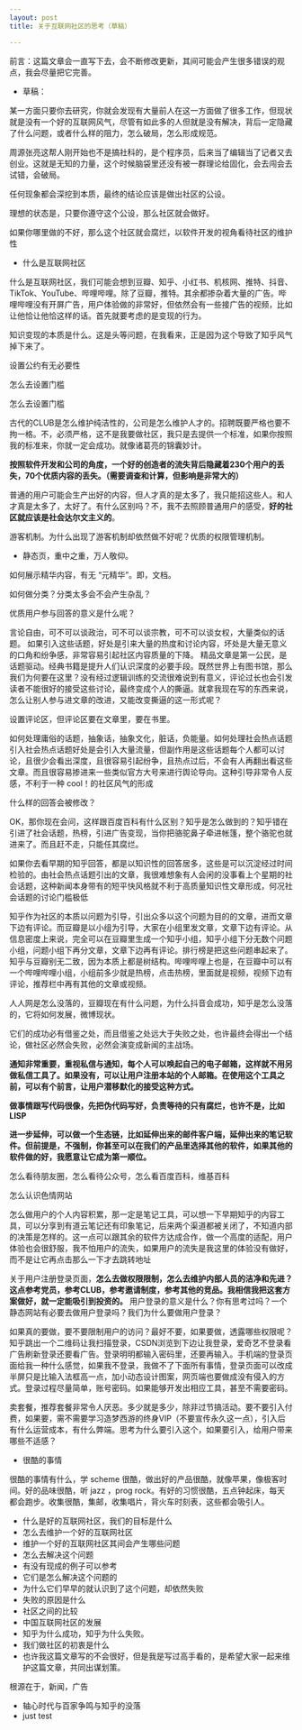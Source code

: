 ```yaml
---
layout: post
title: 关于互联网社区的思考（草稿）

---
```


前言：这篇文章会一直写下去，会不断修改更新，其间可能会产生很多错误的观点，我会尽量把它完善。

- 草稿：

某一方面只要你去研究，你就会发现有大量前人在这一方面做了很多工作，但现状就是没有一个好的互联网风气，尽管有如此多的人但就是没有解决，背后一定隐藏了什么问题，或者什么样的阻力，怎么破局，怎么形成规范。

周源张亮这帮人刚开始也不是搞社科的，是个程序员，后来当了编辑当了记者又去创业。这就是无知的力量，这个时候脑袋里还没有被一群理论给固化，会去闯会去试错，会破局。

任何现象都会深挖到本质，最终的结论应该是做出社区的公设。

理想的状态是，只要你遵守这个公设，那么社区就会做好。

如果你哪里做的不好，那么这个社区就会腐烂，以软件开发的视角看待社区的维护性

- 什么是互联网社区

什么是互联网社区，我们可能会想到豆瓣、知乎、小红书、机核网、推特、抖音、TikTok、YouTube、哔哩哔哩。除了豆瓣，推特。其余都掺杂着大量的广告。哔哩哔哩没有开屏广告，用户体验做的非常好，但依然会有一些接广告的视频，比如让他恰让他恰这样的话。首先就要考虑的是变现的行为。

知识变现的本质是什么。这是头等问题，在我看来，正是因为这个导致了知乎风气掉下来了。

设置公约有无必要性

怎么去设置门槛

怎么去设置门槛

古代的CLUB是怎么维护纯洁性的，公司是怎么维护人才的。招聘既要严格也要不拘一格。不，必须严格，这不是我要做社区，我只是去提供一个标准，如果你按照我的标准来，你就一定会成功。就像诸葛亮的锦囊妙计。

**按照软件开发和公司的角度，一个好的创造者的流失背后隐藏着230个用户的丢失，70个优质内容的丢失。（需要调查和计算，但影响是非常大的）**

普通的用户可能会生产出好的内容，但人才真的是太多了，我只能招这些人。和人才真是太多了，太好了。有什么区别吗？不，我不去照顾普通用户的感受，**好的社区就应该是社会达尔文主义的**。

游客机制。为什么出现了游客机制却依然做不好呢？优质的权限管理机制。

- 静态页，重中之重，万人敬仰。

如何展示精华内容，有无 “元精华”。即，文档。

如何做分类？分类太多会不会产生杂乱？

优质用户参与回答的意义是什么呢？

言论自由，可不可以谈政治，可不可以谈宗教，可不可以谈女权，大量类似的话题。 如果引入这些话题，好处是引来大量的热度和讨论内容，坏处是大量无意义的口角和纷争感，非常容易引起社区内容质量的下降。 精品文章是第一公民，是话题驱动。经典书籍是提升人们认识深度的必要手段。既然世界上有图书馆，那么我们为何要在这里？没有经过逻辑训练的交流很难说到有意义，评论过长也会引发读者不能很好的接受这些讨论，最终变成个人的撕逼。就拿我现在写的东西来说，怎么让别人参与进文章的改进，又能改变撕逼的这一形式呢？

设置评论区，但评论区要在文章里，要在书里。

如何处理庸俗的话题，抽象话，抽象文化，脏话，负能量。如何处理社会热点话题 引入社会热点话题好处是会引入大量流量，但副作用是这些话题每个人都可以讨论，且很少会看出深度，且很容易引起纷争，且热点过后，不会有人再翻出看这些文章。而且很容易掺进来一些类似官方大号来进行舆论导向。这种引导非常令人反感，不利于一种 cool！的社区风气的形成

什么样的回答会被修改？

OK，那你现在会问，这样跟百度百科有什么区别？知乎是怎么做到的？知乎错在引进了社会话题，热榜，引进广告变现，当你把骆驼鼻子牵进帐篷，整个骆驼也就进来了。而且赶不走，只能任其腐烂。

如果你去看早期的知乎回答，都是以知识性的回答居多，这些是可以沉淀经过时间检验的。由社会热点话题引出的文章，我很难想象有人会闲的没事看上个星期的社会话题，这种新闻本身带有的短平快风格就不利于高质量知识性文章形成，何况社会话题的讨论门槛极低

知乎作为社区的本质以问题为引导，引出众多以这个问题为目的的文章，进而文章下边有评论。而豆瓣是以小组为引导，大家在小组里发文章，文章下边有评论。从信息密度上来说，完全可以在豆瓣里生成一个知乎小组，知乎小组下分无数个问题小组，问题小组下再分文章，文章下边再有评论。排行榜是把这些问题串起来了。知乎与豆瓣别无二致，因为本质上都是树结构。哔哩哔哩上也是，在豆瓣中可以有一个哔哩哔哩小组，小组前多少就是热榜，点击热榜，里面就是视频，视频下边有评论，推荐栏中再有其他的文章或视频。

人人网是怎么没落的，豆瓣现在有什么问题，为什么抖音会成功，知乎是怎么没落的，它将如何发展，微博现状。

它们的成功必有借鉴之处，而且借鉴之处远大于失败之处，也许最终会得出一个结论，做社区必然会失败，必然会演变成新闻的主战场。

**通知非常重要，重视私信与通知，每个人可以唤起自己的电子邮箱，这样就不用另做私信工具了。如果没有，可以让用户注册本站的个人邮箱。在使用这个工具之前，可以有个前言，让用户潜移默化的接受这种方式。**

**做事情跟写代码很像，先把伪代码写好，负责等待的只有腐烂，也许不是，比如 LISP**

**进一步延伸，可以做一个生态链，比如延伸出来的邮件客户端，延伸出来的笔记软件。但前提是，不强制，你甚至可以在我们的产品里选择其他的软件，如果其他的软件做的好，我愿意让它成为第一顺位。**

怎么看待朋友圈，怎么看待公众号，怎么看百度百科，维基百科

怎么认识色情网站

怎么做用户的个人内容积累，那一定是笔记工具，可以想一下早期知乎的内容工具，可以分享到有道云笔记还有印象笔记，后来两个渠道都被关闭了，不知道内部的决策是怎样的。这一点可以跟其余的软件方达成合作，做一个高度的适配，用户体验也会很舒服，我不怕用户的流失，如果用户的流失是我这里的体验没有做好，而不是让它再点击那么一下才去跳转地址

关于用户注册登录页面，**怎么去做权限限制，怎么去维护内部人员的洁净和先进？这点参考党员，参考CLUB，参考邀请制度，参考其他的竞品。我相信我把这套方案做好，就一定能吸引到投资的。** 用户登录的意义是什么？你有思考过吗？一个静态网站有必要去做用户登录吗？我们为什么要做用户登录？

如果真的要做，要不要限制用户的访问？最好不要，如果要做，透露哪些权限呢？知乎跳出一个二维码让我扫描登录，CSDN浏览到下边让我登录，爱奇艺不登录看广告刷新登录还要看广告。登录明明都输入密码里，还要再输入。手机端的登录页面给我一种什么感觉，如果我不登录，我做不了下面所有事情，登录页面可以改成半屏只是比输入法框高一点，加小动态设计图案，网页端也要做成没有侵入的方式。登录过程尽量简单，账号密码。如果能够开发出相应工具，甚至不需要密码。

卖套餐，推荐套餐非常令人厌恶。多少就是多少，除非过节搞活动。要不要引入付费，如果要，需不需要学习造梦西游的终身VIP（不要宣传永久这一点），引入后有什么运营成本，有什么弊端。思考为什么要引入这个，如果要引入，给用户带来哪些不适感？

- 很酷的事情

很酷的事情有什么，学 scheme 很酷，做出好的产品很酷，就像苹果，像极客时间。好的品味很酷，听 jazz ，prog rock。有好的习惯很酷，五点钟起床，每天都会跑步。收集很酷，集邮，收集唱片，背火车时刻表，这些都会吸引人。

- 什么是好的互联网社区，我们的目标是什么
- 怎么去维护一个好的互联网社区
- 维护一个好的互联网社区其间会产生哪些问题
- 怎么去解决这个问题
- 有没有现成的例子可以参考
- 它们是怎么解决这个问题的
- 为什么它们早早的就认识到了这个问题，却依然失败
- 失败的原因是什么
- 社区之间的比较
- 中国互联网社区的发展
- 知乎为什么成功，知乎为什么失败。
- 我们做社区的初衷是什么
- 也许我这篇文章写的不会很好，但是我是写过高手看的，是希望大家一起来维护这篇文章，共同出谋划策。

根源在于，新闻，广告

- 轴心时代与百家争鸣与知乎的没落
- just test
